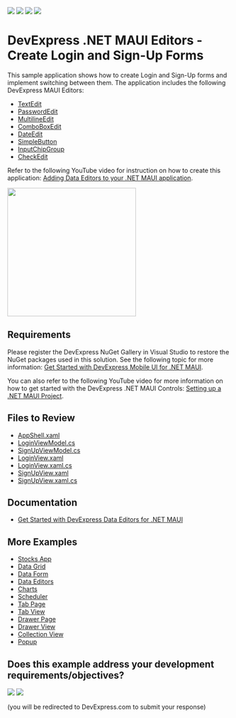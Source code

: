 <!-- default badges list -->
![](https://img.shields.io/endpoint?url=https://codecentral.devexpress.com/api/v1/VersionRange/546492296/22.1.4%2B)
[![](https://img.shields.io/badge/Open_in_DevExpress_Support_Center-FF7200?style=flat-square&logo=DevExpress&logoColor=white)](https://supportcenter.devexpress.com/ticket/details/T1119878)
[![](https://img.shields.io/badge/📖_How_to_use_DevExpress_Examples-e9f6fc?style=flat-square)](https://docs.devexpress.com/GeneralInformation/403183)
[![](https://img.shields.io/badge/💬_Leave_Feedback-feecdd?style=flat-square)](#does-this-example-address-your-development-requirementsobjectives)
<!-- default badges end -->
# DevExpress .NET MAUI Editors - Create Login and Sign-Up Forms 

This sample application shows how to create Login and Sign-Up forms and implement switching between them. The application includes the following DevExpress MAUI Editors:

* [TextEdit](https://docs.devexpress.com/MAUI/DevExpress.Maui.Editors.TextEdit)
* [PasswordEdit](https://docs.devexpress.com/MAUI/DevExpress.Maui.Editors.PasswordEdit)
* [MultilineEdit](https://docs.devexpress.com/MAUI/DevExpress.Maui.Editors.MultilineEdit)
* [ComboBoxEdit](https://docs.devexpress.com/MAUI/DevExpress.Maui.Editors.ComboBoxEdit)
* [DateEdit](https://docs.devexpress.com/MAUI/DevExpress.Maui.Editors.DateEdit)
* [SimpleButton](https://docs.devexpress.com/MAUI/DevExpress.Maui.Controls.SimpleButton)
* [InputChipGroup](https://docs.devexpress.com/MAUI/DevExpress.Maui.Editors.InputChipGroup)
* [CheckEdit](https://docs.devexpress.com/MAUI/DevExpress.Maui.Editors.CheckEdit)

Refer to the following YouTube video for instruction on how to create this application: [Adding Data Editors to your .NET MAUI application](https://www.youtube.com/watch?v=Njq2qCB3j6k&ab_channel=DevExpress).

<img src="https://user-images.githubusercontent.com/12169834/194336424-f1cd6b8c-403c-4030-b6d3-afb8baabad3b.png" width="290px"/>

## Requirements

Please register the DevExpress NuGet Gallery in Visual Studio to restore the NuGet packages used in this solution. See the following topic for more information: [Get Started with DevExpress Mobile UI for .NET MAUI](https://docs.devexpress.com/MAUI/403249/get-started).

You can also refer to the following YouTube video for more information on how to get started with the DevExpress .NET MAUI Controls: [Setting up a .NET MAUI Project](https://www.youtube.com/watch?v=juJvl5UicIQ).

## Files to Review

<!-- default file list -->
- [AppShell.xaml](/CS/AccessApp/AppShell.xaml)
- [LoginViewModel.cs](CS/AccessApp/ViewModels/LoginViewModel.cs)
- [SignUpViewModel.cs](/CS/AccessApp/ViewModels/SignUpViewModel.cs)
- [LoginView.xaml](/CS/AccessApp/Views/LoginView.xaml)
- [LoginView.xaml.cs](/CS/AccessApp/Views/LoginView.xaml.cs)
- [SignUpView.xaml](/CS/AccessApp/Views/SignUpView.xaml)
- [SignUpView.xaml.cs](/CS/AccessApp/Views/SignUpView.xaml.cs)
<!-- default file list end -->

## Documentation

- [Get Started with DevExpress Data Editors for .NET MAUI](https://docs.devexpress.com/MAUI/403794/editors/get-started)

## More Examples

* [Stocks App](https://github.com/DevExpress-Examples/maui-stocks-mini)
* [Data Grid](https://github.com/DevExpress-Examples/maui-data-grid-get-started)
* [Data Form](https://github.com/DevExpress-Examples/maui-data-form-get-started)
* [Data Editors](https://github.com/DevExpress-Examples/maui-editors-get-started)
* [Charts](https://github.com/DevExpress-Examples/maui-charts)
* [Scheduler](https://github.com/DevExpress-Examples/maui-scheduler-get-started)
* [Tab Page](https://github.com/DevExpress-Examples/maui-tab-page-get-started)
* [Tab View](https://github.com/DevExpress-Examples/maui-tab-view-get-started)
* [Drawer Page](https://github.com/DevExpress-Examples/maui-drawer-page-get-started)
* [Drawer View](https://github.com/DevExpress-Examples/maui-drawer-view-get-started)
* [Collection View](https://github.com/DevExpress-Examples/maui-collection-view-get-started)
* [Popup](https://github.com/DevExpress-Examples/maui-popup-get-started)
<!-- feedback -->
## Does this example address your development requirements/objectives?

[<img src="https://www.devexpress.com/support/examples/i/yes-button.svg"/>](https://www.devexpress.com/support/examples/survey.xml?utm_source=github&utm_campaign=maui-editors-access-form&~~~was_helpful=yes) [<img src="https://www.devexpress.com/support/examples/i/no-button.svg"/>](https://www.devexpress.com/support/examples/survey.xml?utm_source=github&utm_campaign=maui-editors-access-form&~~~was_helpful=no)

(you will be redirected to DevExpress.com to submit your response)
<!-- feedback end -->
